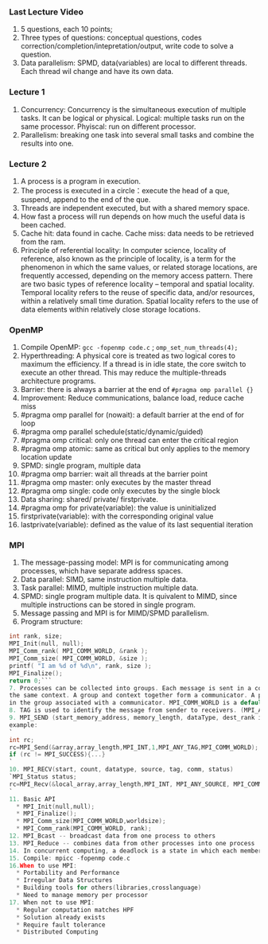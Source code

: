 ### Last Lecture Video

1. 5 questions, each 10 points;
2. Three types of questions: conceptual questions, codes correction/completion/intepretation/output, 
write code to solve a question.
3. Data parallelism: SPMD, data(variables) are local to different threads. Each thread wil change 
and have its own data.

### Lecture 1

1. Concurrency: Concurrency is the simultaneous execution of multiple tasks. It can be logical or physical.
Logical: multiple tasks run on the same processor. Phyiscal: run on different processor.
2. Parallelism: breaking one task into several small tasks and combine the results into one.

### Lecture 2

1. A process is a program in execution.
2. The process is executed in a circle：execute the head of a que, suspend, append to the end of the que.
3. Threads are independent executed, but with a shared memory space.
4. How fast a process will run depends on how much the useful data is been cached.
5. Cache hit: data found in cache. Cache miss: data needs to be retrieved from the ram.
6. Principle of referential locality: In computer science, locality of reference, 
also known as the principle of locality, is a term for the phenomenon in which the same values,
or related storage locations, are frequently accessed, depending on the memory access pattern. 
There are two basic types of reference locality – temporal and spatial locality. 
Temporal locality refers to the reuse of specific data, and/or resources, 
within a relatively small time duration. 
Spatial locality refers to the use of data elements within relatively close storage locations. 


### OpenMP

1. Compile OpenMP: `gcc -fopenmp code.c` ; `omp_set_num_threads(4);`
2. Hyperthreading: A physical core is treated as two logical cores to maximum the efficiency. 
If a thread is in idle state, the core switch to execute an other thread.
This may reduce the multiple-threads architecture programs.
3. Barrier: there is always a barrier at the end of `#pragma omp parallel {}`
4. Improvement: Reduce communications, balance load, reduce cache miss
5. #pragma omp parallel for (nowait): a default barrier at the end of for loop
6. #pragma omp parallel schedule(static/dynamic/guided)
7. #pragma omp critical: only one thread can enter the critical region
8. #pragma omp atomic: same as critical but only applies to the memory location update
9. SPMD: single program, multiple data
10. #pragma omp barrier: wait all threads at the barrier point
11. #pragma omp master: only executes by the master thread
12. #pragma omp single: code only executes by the single block
13. Data sharing: shared/ private/ firstprivate. 
14. #pragma omp for private(variable): the value is uninitialized
15. firstprivate(variable): with the corresponding original value
16. lastprivate(variable): defined as the value of its last sequential iteration

### MPI

1. The message-passing model: MPI is for communicating among processes, which have separate address spaces.
2. Data parallel: SIMD, same instruction multiple data.
3. Task parallel: MIMD, multiple instruction multiple data.
4. SPMD: single program multiple data. It is quivalent to MIMD, since multiple instructions can be stored in single program.
5. Message passing and MPI is for MIMD/SPMD parallelism.
6. Program structure:
```c
int rank, size;
MPI_Init(null, null);
MPI_Comm_rank( MPI_COMM_WORLD, &rank );
MPI_Comm_size( MPI_COMM_WORLD, &size );
printf( "I am %d of %d\n", rank, size );
MPI_Finalize();
return 0;```
7. Processes can be collected into groups. Each message is sent in a context and must be received in
the same context. A group and context together form a communicator. A process is identified by its rank
in the group associated with a communicator. MPI_COMM_WORLD is a default group that has all processes.
8. TAG is used to identify the message from sender to receivers. (MPI_ANY_TAG)
9. MPI_SEND (start_memory_address, memory_length, dataType, dest_rank in the communicator, tag, communicator)
example:
`
int rc;
rc=MPI_Send(&array,array_length,MPI_INT,1,MPI_ANY_TAG,MPI_COMM_WORLD);
if (rc != MPI_SUCCESS){...}
`
10. MPI_RECV(start, count, datatype, source, tag, comm, status)
`MPI_Status status;
rc=MPI_Recv(&local_array,array_length,MPI_INT, MPI_ANY_SOURCE, MPI_COMM_WORLD, status);
`
11. Basic API
  * MPI_Init(null,null);
  * MPI_Finalize();
  * MPI_Comm_size(MPI_COMM_WORLD,worldsize);
  * MPI_Comm_rank(MPI_COMM_WORLD, rank);
12. MPI_Bcast -- broadcast data from one process to others
13. MPI_Reduce -- combines data from other processes into one process
14. In concurrent computing, a deadlock is a state in which each member of a group of actions, is waiting for some other member to release a lock. As a result, every process is waiting for others and no progress is made.
15. Compile: mpicc -fopenmp code.c
16.When to use MPI: 
  * Portability and Performance
  * Irregular Data Structures
  * Building tools for others(libraries,crosslanguage)
  * Need to manage memory per processor
17. When not to use MPI:
  * Regular computation matches HPF
  * Solution already exists
  * Require fault tolerance
  * Distributed Computing
